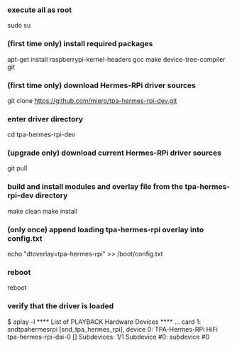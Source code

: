 ### execute all as root
sudo su

### (first time only) install required packages
apt-get install raspberrypi-kernel-headers gcc make device-tree-compiler git

### (first time only) download Hermes-RPi driver sources
git clone https://github.com/miero/tpa-hermes-rpi-dev.git

### enter driver directory
cd tpa-hermes-rpi-dev

### (upgrade only) download current Hermes-RPi driver sources
git pull

### build and install modules and overlay file from the tpa-hermes-rpi-dev directory
make clean
make install

### (only once) append loading tpa-hermes-rpi overlay into config.txt
echo "dtoverlay=tpa-hermes-rpi" >> /boot/config.txt

### reboot
reboot

### verify that the driver is loaded

$ aplay -l
**** List of PLAYBACK Hardware Devices ****
...
card 1: sndtpahermesrpi [snd_tpa_hermes_rpi], device 0: TPA-Hermes-RPi HiFi tpa-hermes-rpi-dai-0 []
  Subdevices: 1/1
  Subdevice #0: subdevice #0

